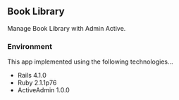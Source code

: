 ## Book Library

Manage Book Library with Admin Active.

### Environment

This app implemented using the following technologies…

* Rails 4.1.0  
* Ruby 2.1.1p76
* ActiveAdmin 1.0.0

